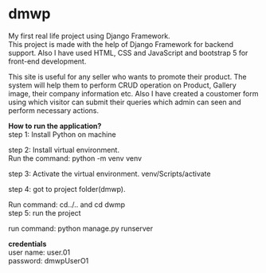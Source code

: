 # dmwp
My first real life project using Django Framework.  
This project is made with the help of Django Framework for backend support. Also I have used HTML, CSS and JavaScript and bootstrap 5 for front-end development.      

This site is useful for any seller who wants to promote their product. The system will help them to perform CRUD operation on Product, Gallery image, their company information etc. Also I have created a coustomer form using which visitor can submit their queries which admin can seen and perform necessary actions.

**How to run the application?**  
step 1: Install Python on machine  

step 2: Install virtual environment.   
Run the command: python -m venv venv  

step 3: Activate the virtual environment. venv/Scripts/activate  

step 4: got to project folder(dmwp).  

Run command: cd../.. and cd dwmp  
step 5: run the project  

run command: python manage.py runserver  

**credentials**  
user name: user.01  
password: dmwpUserO1  
